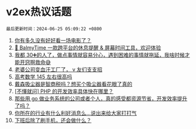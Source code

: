 # v2ex热议话题

`最后更新时间：2024-06-25 05:09:22 +0800`

1. [你有多久没有好好看一场电影了？](https://www.v2ex.com/t/1051989)
1. [🌼 BalmyTime 一款跨平台的休息提醒 & 屏幕时间工具，欢迎体验](https://www.v2ex.com/t/1052074)
1. [我都 30➕的人了，做点事情就容易分心，遇到困难的事情就拖延，我啥时候才能开窍啊救命😅](https://www.v2ex.com/t/1051968)
1. [老婆公司变血汗工厂了， v 友们支支招](https://www.v2ex.com/t/1052022)
1. [高考数学 145 左右很高吗](https://www.v2ex.com/t/1052172)
1. [戴森吸尘器是智商税吗？想买个吸尘器看花眼了真的](https://www.v2ex.com/t/1052027)
1. [[不懂就问] PHP 的开发效率具体快在哪里？](https://www.v2ex.com/t/1051995)
1. [那些用 go 做业务系统的公司或者个人，真的感受都资源节省，开发效率提升了吗？](https://www.v2ex.com/t/1052043)
1. [你所在的行业有什么利好消息么...说出来给大家打打气](https://www.v2ex.com/t/1052128)
1. [下班后除了刷手机，还会做什么？](https://www.v2ex.com/t/1052032)

